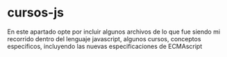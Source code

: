 # cursos-js
En este apartado opte por incluir algunos archivos de lo que fue siendo mi recorrido dentro del lenguaje javascript, algunos cursos, conceptos especificos, incluyendo las nuevas especificaciones de ECMAscript
